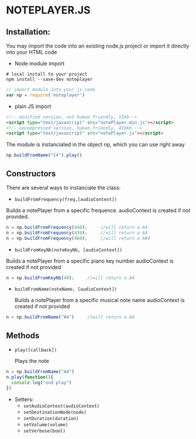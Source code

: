 NOTEPLAYER.JS
===

## Installation:
You may import the code into an existing node.js project or import it directly into your HTML code
- Node module import
```shell
# local install to your project
npm install --save-dev noteplayer
```
```javascript
// import module into your js code
var np = require('noteplayer') 
```
- plain JS import
```html
<!-- minified version, not human friendly, 55kb-->
<script type="text/javascript" src="notePlayer.min.js"></script>
<!-- uncompressed version, human friendly, 416kb -->
<script type="text/javascript" src="notePlayer.js"></script>
```
The module is instanciated in the object np, which you can use right away
```javascript
np.buildFromName("C4").play()
```

## Constructors
There are several ways to instanciate the class:
- `buildFromFrequency(freq,[audioContext])`

 Builds a notePlayer from a specific frequence. 
 audioContext is created if not provided.
 ```javascript
 n = np.buildFromFrequency(440);     //will return a A4
 n = np.buildFromFrequency(439);     //will return a A4
 n = np.buildFromFrequency(460);     //will return a A#4
 ```

- `buildFromKeyNb(noteKeyNb, [audioContext])`

 Builds a notePlayer from a specific piano key number 
 audioContext is created if not provided
 ```javascript
 n = np.buildFromKeyNb(49);     //will return a A4
 ```

- `buildFromName(noteName, [audioContext])`

  Builds a notePlayer from a specific musical note name
  audioContext is created if not provided
 ```javascript
 n = np.buildFromName("A4")     //will return a A4
 ```
## Methods
- `play([callback])`

  Plays the note
 ```javascript
 n = np.buildFromName("A4")
 n.play(function(){
   console.log("end play")
 })
 ```

- Setters: 
	- `setAudioContext(audioContext)`
	- `setDestinationNode(node)`
	- `setDuration(duration)`
	- `setVolume(volume)`
	- `setVerbose(bool)`
